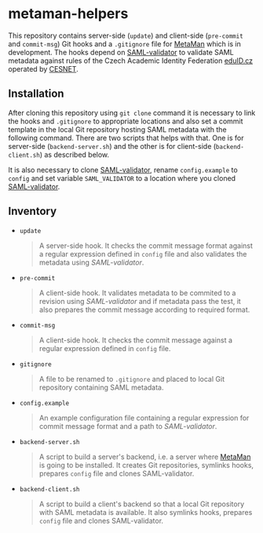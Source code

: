# metaman-helpers

This repository contains server-side (`update`) and client-side (`pre-commit` and `commit-msg`) Git hooks and a `.gitignore` file for [MetaMan][] which is in development. The hooks depend on [SAML-validator][] to validate SAML metadata against rules of the Czech Academic Identity Federation [eduID.cz][] operated by [CESNET][].

## Installation

After cloning this repository using `git clone` command it is necessary to link the hooks and `.gitignore` to appropriate locations and also set a commit template in the local Git repository hosting SAML metadata with the following command. There are two scripts that helps with that. One is for server-side (`backend-server.sh`) and the other is for client-side (`backend-client.sh`) as described below.

It is also necessary to clone [SAML-validator][], rename `config.example` to `config` and set variable `SAML_VALIDATOR` to a location where you cloned [SAML-validator][].

## Inventory

* `update`
  > A server-side hook. It checks the commit message format against a regular expression defined in `config` file and also validates the metadata using _SAML-validator_.

* `pre-commit`
  > A client-side hook. It validates metadata to be commited to a revision using _SAML-validator_ and if metadata pass the test, it also prepares the commit message according to required format.

* `commit-msg`
  > A client-side hook. It checks the commit message against a regular expression defined in `config` file.

* `gitignore`
  > A file to be renamed to `.gitignore` and placed to local Git repository containing SAML metadata.

* `config.example`
  > An example configuration file containing a regular expression for commit message format and a path to _SAML-validator_.

* `backend-server.sh`
  > A script to build a server's backend, i.e. a server where [MetaMan][] is going to be installed. It creates Git repositories, symlinks hooks, prepares `config` file and clones SAML-validator.

* `backend-client.sh`
  > A script to build a client's backend so that a local Git repository with SAML metadata is available. It also symlinks hooks, prepares `config` file and clones SAML-validator.

[MetaMan]: https://github.com/JanOppolzer/metaman-laravel
[SAML-validator]: https://github.com/JanOppolzer/saml-validator
[eduID.cz]: https://www.eduid.cz
[CESNET]: https://www.cesnet.cz

